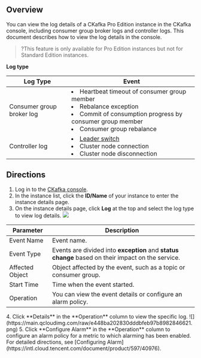 ## Overview

You can view the log details of a CKafka Pro Edition instance in the CKafka console, including consumer group broker logs and controller logs. This document describes how to view the log details in the console.

> ?This feature is only available for Pro Edition instances but not for Standard Edition instances.

**Log type**

| Log Type           | Event                                                         |
| ------------------ | ------------------------------------------------------------ |
| Consumer group broker log | <li>Heartbeat timeout of consumer group member</li><li>Rebalance exception</li><li>Commit of consumption progress by consumer group member</li><li>Consumer group rebalance</li> |
| Controller log     | <li>[Leader switch](https://intl.cloud.tencent.com/document/product/597/40313)</li><li>Cluster node connection</li><li>Cluster node disconnection</li> |

## Directions

1. Log in to the [CKafka console](https://console.intl.cloud.tencent.com/ckafka).
2. In the instance list, click the **ID/Name** of your instance to enter the instance details page.
3. On the instance details page, click **Log** at the top and select the log type to view log details.
	![](https://main.qcloudimg.com/raw/d2b0653fced0563093015983ebcb8151.png)
<table>
<thead>
<tr>
<th>Parameter</th>
<th>Description</th>
</tr>
</thead>
<tbody><tr>
<td>Event Name</td>
<td>Event name.</td>
</tr>
<tr>
<td>Event Type</td>
<td>Events are divided into <strong>exception</strong> and <strong>status change</strong> based on their impact on the service.</td>
</tr>
<tr>
<td>Affected Object</td>
<td>Object affected by the event, such as a topic or consumer group.</td>
</tr>
<tr>
<td>Start Time</td>
<td>Time when the event started.</td>
</tr>
<tr>
<td>Operation</td>
<td>You can view the event details or configure an alarm policy.</td>
</tr>
</tbody></table>
4. Click **Details** in the **Operation** column to view the specific log.
	 ![](https://main.qcloudimg.com/raw/e448ba202830dddbfeb97b8982846621.png)
5. Click **Configure Alarm** in the **Operation** column to configure an alarm policy for a metric to which alarming has been enabled. For detailed directions, see [Configuring Alarm](https://intl.cloud.tencent.com/document/product/597/40976).

